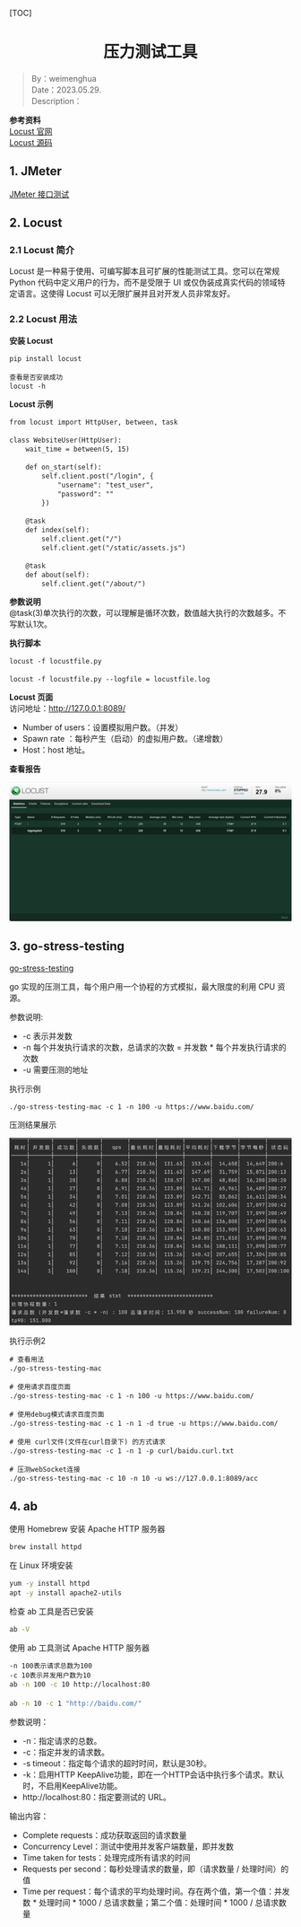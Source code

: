 [TOC]

<h1 align="center">压力测试工具</h1>

> By：weimenghua  
> Date：2023.05.29.  
> Description：

**参考资料**  
[Locust 官网](https://www.locust.io/)  
[Locust 源码](https://github.com/locustio/locust)



## 1. JMeter

[JMeter 接口测试](../JMeter/JMeter.md)



## 2. Locust

### 2.1 Locust 简介

Locust 是一种易于使用、可编写脚本且可扩展的性能测试工具。您可以在常规 Python 代码中定义用户的行为，而不是受限于 UI 或仅伪装成真实代码的领域特定语言。这使得 Locust 可以无限扩展并且对开发人员非常友好。

### 2.2 Locust 用法

**安装 Locust**

```
pip install locust

查看是否安装成功
locust -h
```

**Locust 示例**

```
from locust import HttpUser, between, task

class WebsiteUser(HttpUser):
    wait_time = between(5, 15)

    def on_start(self):
        self.client.post("/login", {
            "username": "test_user",
            "password": ""
        })
    
    @task
    def index(self):
        self.client.get("/")
        self.client.get("/static/assets.js")
        
    @task
    def about(self):
        self.client.get("/about/")
```

**参数说明**  
@task(3)单次执行的次数，可以理解是循环次数，数值越大执行的次数越多。不写默认1次。

**执行脚本**

```
locust -f locustfile.py

locust -f locustfile.py --logfile = locustfile.log
```

**Locust 页面**   
访问地址：http://127.0.0.1:8089/

- Number of users：设置模拟用户数。（并发）
- Spawn rate ：每秒产生（启动）的虚拟用户数。（递增数）
- Host：host 地址。

**查看报告**

![](../img/locust.png)



## 3. go-stress-testing

[go-stress-testing](https://github.com/link1st/go-stress-testing)

go 实现的压测工具，每个用户用一个协程的方式模拟，最大限度的利用 CPU 资源。

参数说明: 

- -c 表示并发数
- -n 每个并发执行请求的次数，总请求的次数 = 并发数 * 每个并发执行请求的次数
- -u 需要压测的地址

执行示例

```
./go-stress-testing-mac -c 1 -n 100 -u https://www.baidu.com/
```

压测结果展示

![](./img/go-stress-testing-result.png)

执行示例2
```
# 查看用法
./go-stress-testing-mac

# 使用请求百度页面
./go-stress-testing-mac -c 1 -n 100 -u https://www.baidu.com/

# 使用debug模式请求百度页面
./go-stress-testing-mac -c 1 -n 1 -d true -u https://www.baidu.com/

# 使用 curl文件(文件在curl目录下) 的方式请求
./go-stress-testing-mac -c 1 -n 1 -p curl/baidu.curl.txt

# 压测webSocket连接
./go-stress-testing-mac -c 10 -n 10 -u ws://127.0.0.1:8089/acc
```



## 4. ab

使用 Homebrew 安装 Apache HTTP 服务器
```bash
brew install httpd
```

在 Linux 环境安装
```bash
yum -y install httpd
apt -y install apache2-utils
```

检查 ab 工具是否已安装
```bash
ab -V
```

使用 ab 工具测试 Apache HTTP 服务器
```bash
-n 100表示请求总数为100
-c 10表示并发用户数为10
ab -n 100 -c 10 http://localhost:80

ab -n 10 -c 1 "http://baidu.com/"
```

参数说明：
- -n：指定请求的总数。
- -c：指定并发的请求数。
- -s timeout：指定每个请求的超时时间，默认是30秒。
- -k：启用HTTP KeepAlive功能，即在一个HTTP会话中执行多个请求。默认时，不启用KeepAlive功能。
- http://localhost:80：指定要测试的 URL。

输出内容：
- Complete requests：成功获取返回的请求数量
- Concurrency Level：测试中使用并发客户端数量，即并发数
- Time taken for tests：处理完成所有请求的时间
- Requests per second：每秒处理请求的数量，即（请求数量 / 处理时间）的值
- Time per request：每个请求的平均处理时间。存在两个值，第一个值：并发数 * 处理时间 * 1000 / 总请求数量；第二个值：处理时间 * 1000 / 总请求数量

